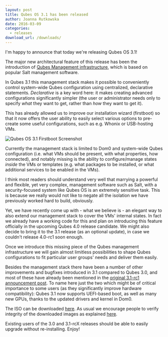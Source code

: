 ```yaml
---
layout: post
title: Qubes OS 3.1 has been released
author: Joanna Rutkowska
date: 2016-03-09
categories:
  - releases
download_url: /downloads/
---
```


I'm happy to announce that today we're releasing Qubes OS 3.1!

The major new architectural feature of this release has been the introduction of
[Qubes Management
infrastructure](/news/2015/12/14/mgmt-stack/), which is
based on popular Salt management software.

In Qubes 3.1 this management stack makes it possible to conveniently control
system-wide Qubes configuration using centralized, declarative statements.
_Declarative_ is a key word here: it makes creating advanced configurations
significantly simpler (the user or administrator needs only to specify _what_
they want to get, rather than _how_ they want to get it).

This has already allowed us to improve our installation wizard (firstboot) so
that it now offers the user ability to easily select various options to
pre-create some useful configurations, such as e.g. Whonix or USB-hosting VMs.

![Qubes OS 3.1 Firstboot Screenshot](/attachment/site/qubes-31-firstboot-mgmt.png)

Currently the management stack is limited to Dom0 and system-wide Qubes
configuration (i.e. what VMs should be present, with what properties, how
connected), and notably missing is the ability to configure/manage states
_inside_ the VMs or templates (e.g. what packages to be installed, or what
additional services to be enabled in the VMs).

I think most readers should understand very well that marrying a powerful and
flexible, yet very complex, management software such as Salt, with a
security-focused system like Qubes OS is an extremely sensitive task. This is
because we really would not like to negate all the isolation we have previously
worked hard to build, obviously.

Yet, we have recently come up with - what we believe is - an elegant way to also
extend our management stack to cover the VMs' internal states. In fact we
already have a working code for this and plan on introducing this feature
officially in the upcoming Qubes 4.0 release candidate. We might also decide to
bring it to the 3.1 release (as an optional update), in case we couldn't release
4.0-rc1 soon enough.

Once we introduce this missing piece of the Qubes management infrastructure we
will gain almost limitless possibilities to shape Qubes configurations to fit
particular user groups' needs and deliver them easily.

Besides the management stack there have been a number of other improvements and
bugfixes introduced in 3.1 compared to Qubes 3.0, and most of these have already
been mentioned in the [original 3.1-rc1 announcement
post](/news/2015/12/08/qubes-OS-3-1-rc1-has-been-released/).
To name here just the two which might be of critical importance to some users
(as they significantly improve hardware compatibility): Qubes 3.1 now supports
UEFI-based boot, as well as many new GPUs, thanks to the updated drivers and
kernel in Dom0.

The ISO can be downloaded [here](/downloads/). As usual
we encourage people to verify integrity of the downloaded images as explained
[here](/doc/verifying-signatures/).

Existing users of the 3.0 and 3.1-rcX releases should be able to easily upgrade
without re-installing. Enjoy!
